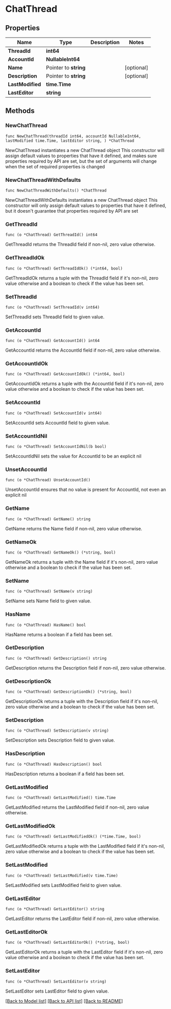 # ChatThread

## Properties

Name | Type | Description | Notes
------------ | ------------- | ------------- | -------------
**ThreadId** | **int64** |  | 
**AccountId** | **NullableInt64** |  | 
**Name** | Pointer to **string** |  | [optional] 
**Description** | Pointer to **string** |  | [optional] 
**LastModified** | **time.Time** |  | 
**LastEditor** | **string** |  | 

## Methods

### NewChatThread

`func NewChatThread(threadId int64, accountId NullableInt64, lastModified time.Time, lastEditor string, ) *ChatThread`

NewChatThread instantiates a new ChatThread object
This constructor will assign default values to properties that have it defined,
and makes sure properties required by API are set, but the set of arguments
will change when the set of required properties is changed

### NewChatThreadWithDefaults

`func NewChatThreadWithDefaults() *ChatThread`

NewChatThreadWithDefaults instantiates a new ChatThread object
This constructor will only assign default values to properties that have it defined,
but it doesn't guarantee that properties required by API are set

### GetThreadId

`func (o *ChatThread) GetThreadId() int64`

GetThreadId returns the ThreadId field if non-nil, zero value otherwise.

### GetThreadIdOk

`func (o *ChatThread) GetThreadIdOk() (*int64, bool)`

GetThreadIdOk returns a tuple with the ThreadId field if it's non-nil, zero value otherwise
and a boolean to check if the value has been set.

### SetThreadId

`func (o *ChatThread) SetThreadId(v int64)`

SetThreadId sets ThreadId field to given value.


### GetAccountId

`func (o *ChatThread) GetAccountId() int64`

GetAccountId returns the AccountId field if non-nil, zero value otherwise.

### GetAccountIdOk

`func (o *ChatThread) GetAccountIdOk() (*int64, bool)`

GetAccountIdOk returns a tuple with the AccountId field if it's non-nil, zero value otherwise
and a boolean to check if the value has been set.

### SetAccountId

`func (o *ChatThread) SetAccountId(v int64)`

SetAccountId sets AccountId field to given value.


### SetAccountIdNil

`func (o *ChatThread) SetAccountIdNil(b bool)`

 SetAccountIdNil sets the value for AccountId to be an explicit nil

### UnsetAccountId
`func (o *ChatThread) UnsetAccountId()`

UnsetAccountId ensures that no value is present for AccountId, not even an explicit nil
### GetName

`func (o *ChatThread) GetName() string`

GetName returns the Name field if non-nil, zero value otherwise.

### GetNameOk

`func (o *ChatThread) GetNameOk() (*string, bool)`

GetNameOk returns a tuple with the Name field if it's non-nil, zero value otherwise
and a boolean to check if the value has been set.

### SetName

`func (o *ChatThread) SetName(v string)`

SetName sets Name field to given value.

### HasName

`func (o *ChatThread) HasName() bool`

HasName returns a boolean if a field has been set.

### GetDescription

`func (o *ChatThread) GetDescription() string`

GetDescription returns the Description field if non-nil, zero value otherwise.

### GetDescriptionOk

`func (o *ChatThread) GetDescriptionOk() (*string, bool)`

GetDescriptionOk returns a tuple with the Description field if it's non-nil, zero value otherwise
and a boolean to check if the value has been set.

### SetDescription

`func (o *ChatThread) SetDescription(v string)`

SetDescription sets Description field to given value.

### HasDescription

`func (o *ChatThread) HasDescription() bool`

HasDescription returns a boolean if a field has been set.

### GetLastModified

`func (o *ChatThread) GetLastModified() time.Time`

GetLastModified returns the LastModified field if non-nil, zero value otherwise.

### GetLastModifiedOk

`func (o *ChatThread) GetLastModifiedOk() (*time.Time, bool)`

GetLastModifiedOk returns a tuple with the LastModified field if it's non-nil, zero value otherwise
and a boolean to check if the value has been set.

### SetLastModified

`func (o *ChatThread) SetLastModified(v time.Time)`

SetLastModified sets LastModified field to given value.


### GetLastEditor

`func (o *ChatThread) GetLastEditor() string`

GetLastEditor returns the LastEditor field if non-nil, zero value otherwise.

### GetLastEditorOk

`func (o *ChatThread) GetLastEditorOk() (*string, bool)`

GetLastEditorOk returns a tuple with the LastEditor field if it's non-nil, zero value otherwise
and a boolean to check if the value has been set.

### SetLastEditor

`func (o *ChatThread) SetLastEditor(v string)`

SetLastEditor sets LastEditor field to given value.



[[Back to Model list]](../README.md#documentation-for-models) [[Back to API list]](../README.md#documentation-for-api-endpoints) [[Back to README]](../README.md)


